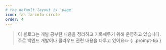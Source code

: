 ```yaml
---
# the default layout is 'page'
icon: fas fa-info-circle
order: 4
---
```



> 이 블로그는 개발 공부한 내용을 정리하고 기록해두기 위해 운영하고 있습니다.<br>
주로 백엔드 개발이나 클라우드 관련 내용을 다루고 있어요✏️
{: .prompt-tip }
